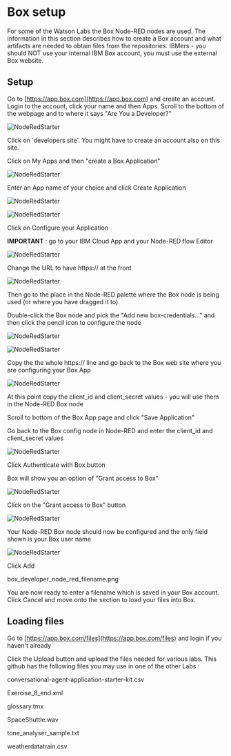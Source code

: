 # Box setup

For some of the Watson Labs the Box Node-RED nodes are used.  The information in this section describes how to create a Box account and what artifacts are needed to obtain files from the repositories.  IBMers - you should NOT use your internal IBM Box account, you must use the external Box website.

## Setup

Go to [https://app.box.com](https://app.box.com) and create an account.  Login to the account, click your name and then Apps.  Scroll to the bottom of the webpage and to where it says "Are You a Developer?"

![NodeRedStarter](images/box_developer_create.png)

Click on 'developers site'.  You might have to create an account also on this site.

Click on My Apps and then "create a Box Application"

![NodeRedStarter](images/box_developer_create_box_app.png)

Enter an App name of your choice and click Create Application

![NodeRedStarter](images/box_create2.png)

![NodeRedStarter](images/box_developer_create_box_app_success.png)

Click on Configure your Application

**IMPORTANT** : go to your IBM Cloud App and your Node-RED flow Editor

![NodeRedStarter](images/box_developer_bmix_http.png)

Change the URL to have https:// at the front

![NodeRedStarter](images/box_developer_bmix_https.png)

Then go to the place in the Node-RED palette where the Box node is being used (or where you have dragged it to).  

Double-click the Box node and pick the "Add new box-credentials..." and then click the pencil icon to configure the node

![NodeRedStarter](images/box_developer_bmix_node_edit_add.png)


![NodeRedStarter](images/box_developer_bmix_redirect_uri.png)

Copy the the whole https:// line and go back to the Box web site where you are configuring your Box App

![NodeRedStarter](images/box_developer_bmix_redirect_uri_box.png)

At this point copy the client_id and client_secret values - you will use them in the Node-RED Box node

Scroll to bottom of the Box App page and click "Save Application"

Go back to the Box config node in Node-RED and enter the client_id and client_secret values 

![NodeRedStarter](images/box_developer_node_red_client_secret.png)

Click Authenticate with Box button

Box will show you an option of "Grant access to Box" 

![NodeRedStarter](images/box_developer_node_red_auth_box.png)

Click on the "Grant access to Box" button

![NodeRedStarter](images/box_developer_node_red_authorised.png)

Your Node-RED Box node should now be configured and the only field shown is your Box user name 

![NodeRedStarter](images/box_developer_node_red_configured.png)

Click Add

box_developer_node_red_filename.png

You are now ready to enter a filename which is saved in your Box account.  Click Cancel and move onto the section to load your files into Box.

## Loading files

Go to [https://app.box.com/files](https://app.box.com/files) and login if you haven't already

Click the Upload button and upload the files needed for various labs.  This github has the following files you may use in one of the other Labs :

conversational-agent-application-starter-kit.csv

Exercise_8_end.xml

glossary.tmx

SpaceShuttle.wav

tone_analyser_sample.txt

weatherdatatrain.csv

